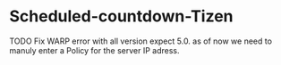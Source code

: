 # Scheduled-countdown-Tizen

TODO
Fix WARP error with all version expect 5.0. as of now we need to manuly enter a Policy for the server IP adress.
